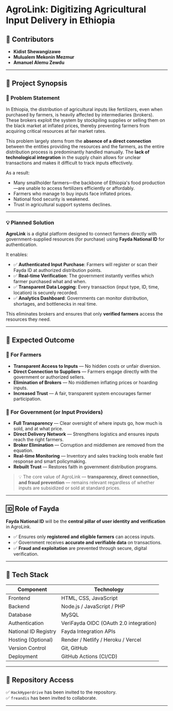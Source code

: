 # AgroLink: Digitizing Agricultural Input Delivery in Ethiopia

## 👥 Contributors
- **Kidist Shewangizawe**
- **Mulualem Mekonin Mezmur**
- **Amanuel Alemu Zewdu**

---

## 📘 Project Synopsis

### 🧩 Problem Statement

In Ethiopia, the distribution of agricultural inputs like fertilizers, even when purchased by farmers, is heavily affected by intermediaries (brokers). These brokers exploit the system by stockpiling supplies or selling them on the black market at inflated prices, thereby preventing farmers from acquiring critical resources at fair market rates.

This problem largely stems from the **absence of a direct connection** between the entities providing the resources and the farmers, as the entire distribution process is predominantly handled manually. The **lack of technological integration** in the supply chain allows for unclear transactions and makes it difficult to track inputs effectively.

As a result:
- Many smallholder farmers—the backbone of Ethiopia's food production—are unable to access fertilizers efficiently or affordably.
- Farmers who manage to buy inputs face inflated prices.
- National food security is weakened.
- Trust in agricultural support systems declines.

---

### 💡 Planned Solution

**AgroLink** is a digital platform designed to connect farmers directly with government-supplied resources (for purchase) using **Fayda National ID** for authentication.

It enables:
- ✅ **Authenticated Input Purchase**: Farmers will register or scan their Fayda ID at authorized distribution points.
- ✅ **Real-time Verification**: The government instantly verifies which farmer purchased what and when.
- ✅ **Transparent Data Logging**: Every transaction (input type, ID, time, location) is securely recorded.
- ✅ **Analytics Dashboard**: Governments can monitor distribution, shortages, and bottlenecks in real time.

This eliminates brokers and ensures that only **verified farmers** access the resources they need.

---

## 🎯 Expected Outcome

### 🔸 For Farmers
- **Transparent Access to Inputs** — No hidden costs or unfair diversion.
- **Direct Connection to Suppliers** — Farmers engage directly with the government or authorized sellers.
- **Elimination of Brokers** — No middlemen inflating prices or hoarding inputs.
- **Increased Trust** — A fair, transparent system encourages farmer participation.

### 🔸 For Government (or Input Providers)
- **Full Transparency** — Clear oversight of where inputs go, how much is sold, and at what price.
- **Direct Delivery Network** — Strengthens logistics and ensures inputs reach the right farmers.
- **Broker Elimination** — Corruption and middlemen are removed from the equation.
- **Real-time Monitoring** — Inventory and sales tracking tools enable fast response and smart policymaking.
- **Rebuilt Trust** — Restores faith in government distribution programs.

> 💡 The core value of AgroLink — **transparency, direct connection, and fraud prevention** — remains relevant regardless of whether inputs are subsidized or sold at standard prices.

---

## 🆔 Role of Fayda

**Fayda National ID** will be the **central pillar of user identity and verification** in AgroLink.

- ✅ Ensures only **registered and eligible farmers** can access inputs.
- ✅ Government receives **accurate and verifiable data** on transactions.
- ✅ **Fraud and exploitation** are prevented through secure, digital verification.

---

## 🧰 Tech Stack

| **Component**           | **Technology**                                |
|-------------------------|-----------------------------------------------|
| Frontend                | HTML, CSS, JavaScript                         |
| Backend                 | Node.js / JavaScript / PHP                    |
| Database                | MySQL                                         |
| Authentication          | VeriFayda OIDC (OAuth 2.0 integration)        |
| National ID Registry    | Fayda Integration APIs                        |
| Hosting (Optional)      | Render / Netlify / Heroku / Vercel            |
| Version Control         | Git, GitHub                                   |
| Deployment              | GitHub Actions (CI/CD)                        |

---



## 📂 Repository Access

✅ `HackHyperdrive` has been invited to the repository.  
✅ `freandis` has been invited to collaborate.

---

